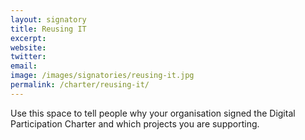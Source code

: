 ```yaml
---
layout: signatory
title: Reusing IT
excerpt: 
website: 
twitter: 
email: 
image: /images/signatories/reusing-it.jpg
permalink: /charter/reusing-it/
---
```


Use this space to tell people why your organisation signed the Digital Participation Charter and which projects you are supporting.